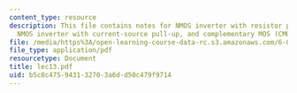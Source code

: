 ```yaml
---
content_type: resource
description: This file contains notes for NMOS inverter with resistor pull-up (cont.),
  NMOS inverter with current-source pull-up, and complementary MOS (CMOS) Inverter.
file: /media/https%3A/open-learning-course-data-rc.s3.amazonaws.com/6-012-microelectronic-devices-and-circuits-fall-2005/b5c8c475943132703a6dd50c479f9714_lec13.pdf
file_type: application/pdf
resourcetype: Document
title: lec13.pdf
uid: b5c8c475-9431-3270-3a6d-d50c479f9714
---
```

